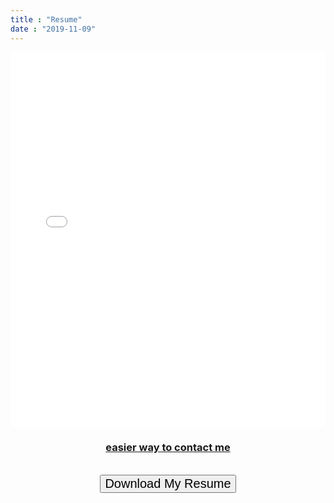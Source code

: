 ```yaml
---
title : "Resume"
date : "2019-11-09"
---
```




<div class="container-about">

  <div class="image-about">

  <embed src="../Julien_Pelegri_Resume.pdf" type="application/pdf" width="100%" height="600px"/>

  </div>


<!--
  <img src="CV_Resume.png"/>
 -->
<!--   <iframe src="Resume.pdf">
  </iframe> -->
<!--
  <img src="resume.jpg" alt="photo of my resume">
  <img src="./static/img/cv.jpg" alt="Image" width="180%" height="250%" style="text-align:center;" /> -->
  <div class="title-about">

  <h3 style="text-align: center;">
    <a href="https://www.linkedin.com/in/julienpelegri/" target="blank">easier way to contact me </a>

  </h3>

  </div>

  <br>


  <form style="text-align: center;" method="get" action="../Julien_Pelegri_Resume.pdf">
     <button type="submit" style="font-size: 20px;" target="_blank">Download My Resume</button>
  </form>

</div>



